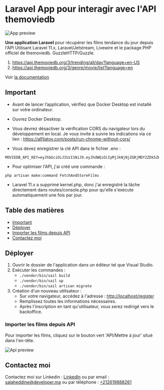 # Laravel App pour interagir avec l'API themoviedb

![App preview](https://developer.ma/images/goandev-app.png)

**Une application Laravel** pour récupérer les films tendance du jour depuis l'API Utilisant Laravel 11.x, Laravel/Jetstream, Livewire et le package PHP officiel de themoviedb. GuzzleHTTP/Guzzle.

1. https://api.themoviedb.org/3/trending/all/day?language=en-US
2. https://api.themoviedb.org/3/genre/movie/list?language=en

Voir [la documentation](https://developer.themoviedb.org/reference/trending-all)

## Important

-   Avant de lancer l’application, vérifiez que Docker Desktop est installé sur votre ordinateur.

-   Ouvrez Docker Desktop.

-   Vous devrez désactiver la vérification CORS du navigateur lors du développement en local. Je vous invite à suivre les indications via ce lien : https://alfilatov.com/posts/run-chrome-without-cors/

-   Vous devez enregistrer la clé API dans le fichier .env :

```
MOVIEDB_API_KEY=eyJhbGciOiJIUzI1NiJ9.eyJhdWQiOiIyMjJkNjNjZGRjMDY2ZDk5ZWQzZTgwNmQzMjY3MThjYSIsInN1YiI6IjYyNGVhNTRhYjc2Y2JiMDA2ODIzODc4YSIsInNjb3BlcyI6WyJhcGlfcmVhZCJdLCJ2ZXJzaW9uIjoxfQ.zuuBq1c63XpADl8SQ_c62hezeus7VibE1w5Da5UdYyo

```

-   Pour optimiser l'API, j'ai créé une commande :

```
php artisan make:command FetchAndStoreFilms
```

-   Laravel 11.x a supprimé kernel.php, donc j'ai enregistré la tâche directement dans routes/console.php pour qu'elle s'exécute automatiquement une fois par jour.

## Table des matières

-   [Important](#Important)
-   [Déployer](#Déployer)
-   [Importer les films depuis API](#Importer-les-films-depuis-API)
-   [Contactez moi](#Contactez-moi)

## Déployer

1. Ouvrir le dossier de l'application dans un éditeur tel que Visual Studio.
2. Exécuter les commandes :
    - `./vendor/bin/sail build`
    - `./vendor/bin/sail up`
    - `./vendor/bin/sail artisan migrate`
3. Création d'un nouveau utilisateur :
    - Sur votre navigateur, accédez à l'adresse : [http://localhost/register](http://localhost/register)
    - Remplissez toutes les informations nécessaires.
    - Après l'inscription en tant qu'utilisateur, vous serez redirigé vers le backoffice.

### Importer les films depuis API

Pour importer les films, cliquez sur le bouton vert 'API/Mettre à jour' situé dans l'en-tête.

![Api preview](https://developer.ma/images/api-action.png)

## Contactez moi

Contactez moi sur Linkedin : [LinkedIn](https://www.linkedin.com/in/essbai/) ou par email : [salaheddine@developer.ma](mailto:salaheddine@developer.ma) ou par téléphone : [+212619888261](tel:+212619888261)
